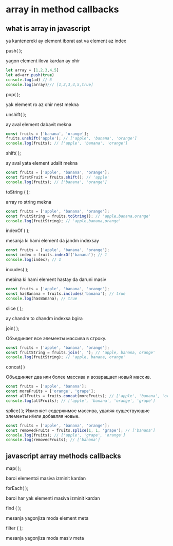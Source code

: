 # array in method callbacks

## what is array in javascript
ya kantenereki ay element iborat ast va element az index

push( );

yagon element ilova kardan ay ohir

```javascript
let array = [1,2,3,4,5]
let ad=arr.push(true)
console.log(ad) // 6
console.log(array)/// [1,2,3,4,5,true]
```


pop( );

yak element ro az ohir nest mekna



<!-- const fruits = ['apple', 'banana', 'orange'];
const lastFruit = fruits.pop(); // 'orange'
console.log(fruits); // ['apple', 'banana']
 -->

unshift( );

ay aval element dabavit mekna
```javascript
const fruits = ['banana', 'orange'];
fruits.unshift('apple'); // ['apple', 'banana', 'orange']
console.log(fruits); // ['apple', 'banana', 'orange']

```

shift( );

ay aval yata element udalit mekna

```javascript
const fruits = ['apple', 'banana', 'orange'];
const firstFruit = fruits.shift(); // 'apple'
console.log(fruits); // ['banana', 'orange']

```

toString ( );

array ro string mekna

```javascript
const fruits = ['apple', 'banana', 'orange'];
const fruitString = fruits.toString(); // 'apple,banana,orange'
console.log(fruitString); // 'apple,banana,orange'
```

indexOf ( );

mesanja ki hami element da jandm indexsay
```javascript
const fruits = ['apple', 'banana', 'orange'];
const index = fruits.indexOf('banana'); // 1
console.log(index); // 1

```

incudes( );

mebina ki hami element hastay da daruni masiv


```javascript
const fruits = ['apple', 'banana', 'orange'];
const hasBanana = fruits.includes('banana'); // true
console.log(hasBanana); // true
```
slice ( );

ay chandm to chandm indexsa bgira


join( );

Объединяет все элементы массива в строку.

```javascript
const fruits = ['apple', 'banana', 'orange'];
const fruitString = fruits.join(', '); // 'apple, banana, orange'
console.log(fruitString); // 'apple, banana, orange'
```

concat( )

Объединяет два или более массива и возвращает новый массив.

```javascript
const fruits = ['apple', 'banana'];
const moreFruits = ['orange', 'grape'];
const allFruits = fruits.concat(moreFruits); // ['apple', 'banana', 'orange', 'grape']
console.log(allFruits); // ['apple', 'banana', 'orange', 'grape']
```

splice( );
Изменяет содержимое массива, удаляя существующие элементы и/или добавляя новые.

```javascript
const fruits = ['apple', 'banana', 'orange'];
const removedFruits = fruits.splice(1, 1, 'grape'); // ['banana']
console.log(fruits); // ['apple', 'grape', 'orange']
console.log(removedFruits); // ['banana']
```


## javascript array methods callbacks

map( );

baroi elementoi masiva izminit kardan


forEach( );

baroi har yak elementi masiva izminit kardan

find ( );

mesanja yagonjiza moda element meta 

filter ( );

mesanja yagonjiza moda masiv meta 
